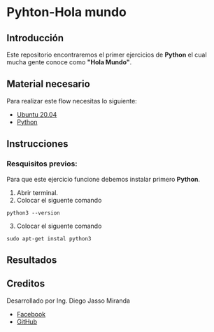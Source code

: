 # Pyhton-Hola mundo

## Introducción
Este repositorio encontraremos el primer ejercicios de **Python** el cual mucha gente conoce como **"Hola Mundo"**.

## Material necesario
Para realizar este flow necesitas lo siguiente:

- [Ubuntu 20.04](https://releases.ubuntu.com/20.04/)
- [Python](https://www.python.org/)

## Instrucciones 
### Resquisitos previos:
Para que este ejercicio funcione debemos instalar primero **Python**.

1. Abrir terminal.
2. Colocar el siguente comando 

`python3 --version`

3. Colocar el siguente comando 

`sudo apt-get instal python3`


## Resultados 


## Creditos
Desarrollado por Ing. Diego Jasso Miranda
- [Facebook](https://www.facebook.com/jasso.diego.5/)
- [GitHub](https://github.com/DiegoJm10)
